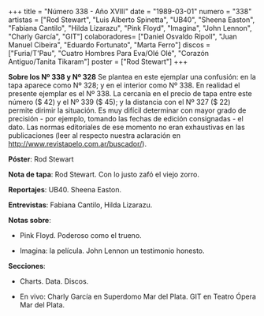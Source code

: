 +++
title = "Número 338 - Año XVIII"
date = "1989-03-01"
numero = "338"
artistas = ["Rod Stewart", "Luis Alberto Spinetta", "UB40", "Sheena Easton", "Fabiana Cantilo", "Hilda Lizarazu", "Pink Floyd", "Imagina", "John Lennon", "Charly García", "GIT"]
colaboradores= ["Daniel Osvaldo Ripoll", "Juan Manuel Cibeira", "Eduardo Fortunato", "Marta Ferro"]
discos = ["Furia/T'Pau", "Cuatro Hombres Para Eva/Olé Olé", "Corazón Antiguo/Tanita Tikaram"]
poster = ["Rod Stewart"]
+++

**Sobre los Nº 338 y Nº 328**
Se plantea en este ejemplar una confusión: en la tapa aparece como Nº 328; y en el interior como Nº 338.
En realidad el presente ejemplar es el Nº 338.  La cercanía en el precio de tapa entre este número ($ 42) y el Nº 339 ($ 45); y la distancia con el Nº 327 ($ 22) permite dirimir la situación.
Es muy difícil determinar con mayor grado de precisión - por ejemplo, tomando las fechas de edición consignadas - el dato.  Las normas editoriales de ese momento no eran exhaustivas en las publicaciones (leer al respecto nuestra aclaración en http://www.revistapelo.com.ar/buscador/).

**Póster**: Rod Stewart

**Nota de tapa**: Rod Stewart. Con lo justo zafó el viejo zorro.

**Reportajes**: UB40. Sheena Easton.

**Entrevistas**: Fabiana Cantilo, Hilda Lizarazu.

**Notas sobre**:

- Pink Floyd. Poderoso como el trueno.

- Imagina: la película. John Lennon un testimonio honesto.

**Secciones**:

- Charts. Data. Discos.

- En vivo: Charly García en Superdomo Mar del Plata. GIT en Teatro Ópera Mar del Plata.